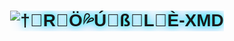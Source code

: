 <p align="center">
  <h1 align="center" style="font-family: 'Orbitron', sans-serif; text-shadow: 0 0 10px #00ffff, 0 0 20px #0088ff;"T-R-O-U-B-L-E-XMD</h1>
</p>

<p align="center">
  <img src="https://readme-typing-svg.demolab.com?font=Orbitron&weight=600&size=25&duration=4000&pause=1000&color=00F7FF&center=true&vCenter=true&width=500&lines=ULTIMATE+WHATSAPP+BOT;MULTI-DEVICE+SUPPORT;POWERED+BY+†💖R🍥Ö💦Ú🔱ß🍷L🥺È+TECH;FAST++SECURE++RELIABLE" alt="†💖R🍥Ö💦Ú🔱ß🍷L🥺È-XMD" />
</p>


